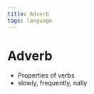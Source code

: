 ```yaml
---
title: Adverb
tags: language
---
```


# Adverb
- Properties of verbs
- slowly, frequently, nally














































































